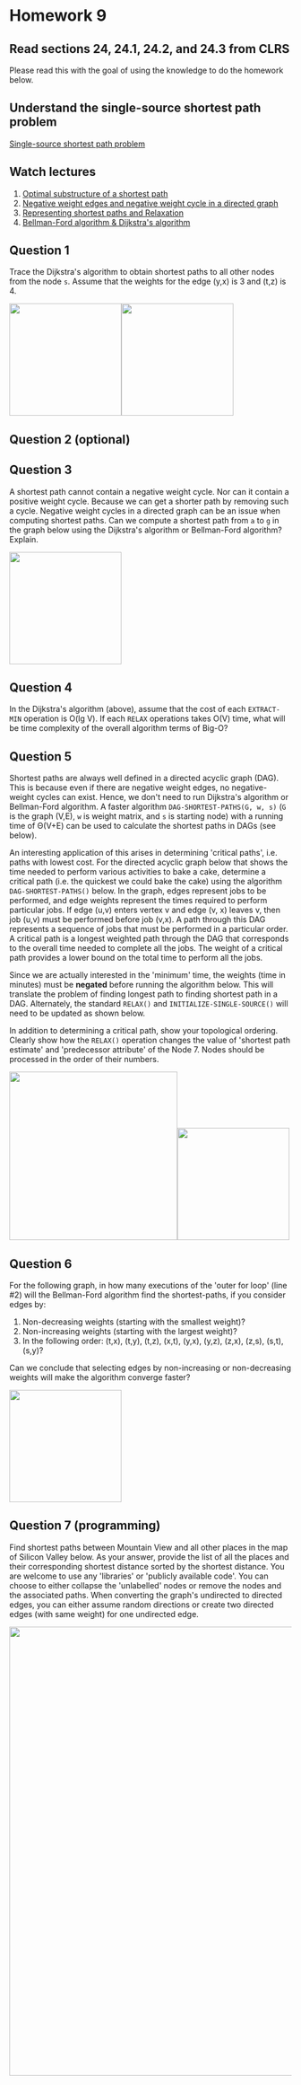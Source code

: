 # Homework 9

## Read sections 24, 24.1, 24.2, and 24.3 from CLRS
Please read this with the goal of using the knowledge to do the homework below.

## Understand the single-source shortest path problem
[Single-source shortest path problem](https://youtu.be/AkOm0vcjdPs)

## Watch lectures
1. [Optimal substructure of a shortest path](https://youtu.be/FsKnhJYVti4)
1. [Negative weight edges and negative weight cycle in a directed graph](https://youtu.be/0HXYTi6ZG5Q)
1. [Representing shortest paths and Relaxation](https://youtu.be/fqcSpN9sLTo)
1. [Bellman-Ford algorithm & Dijkstra's algorithm](https://youtu.be/CjDt97wuCI0)

## Question 1
Trace the Dijkstra's algorithm to obtain shortest paths to all other nodes from the node `s`. Assume that the weights for the edge (y,x) is 3 and (t,z) is 4.   

<img src="dijkstra-algo.png" height=200><img src="dg-problem.png" height=200>

## Question 2 (optional)
<!--confusing
For the Dijkstra's algorithm to successfully produce a shortest path and the shortest path cost, all the weights must be nonnegative.

**Part A:** Try running Dijkstra's algorithm on the graph below assuming `A` is the source node and discuss why Dijkstra's algorithm fails.

<img src="dijkstra-graph-fail.png" height=100>

**Part B:** Clearly, this is a limitation of the algorithm. Say someone suggested that this limitation can be 'smartly' overcome by adding a constant to all the weights so that all the weights become nonnegative. Can such a 'trick' yield a shortest path and the shortest path cost? What is a 'potential' issue with this approach? Create a small graph with at least one negative weight (or use the graph above) and explain.
-->
## Question 3
A shortest path cannot contain a negative weight cycle. Nor can it contain a positive weight cycle. Because we can get a shorter path by removing such a cycle. Negative weight cycles in a directed graph can be an issue when computing shortest paths. Can we compute a shortest path from `a` to `g` in the graph below using the Dijkstra's algorithm or Bellman-Ford algorithm? Explain.    

<img src="negative-weight-cycle.png" height=200>

## Question 4
In the Dijkstra's algorithm (above), assume that the cost of each `EXTRACT-MIN` operation is O(lg V). If each `RELAX` operations takes O(V) time, what will be time complexity of the overall algorithm terms of Big-O?  

## Question 5
Shortest paths are always well defined in a directed acyclic graph (DAG). This is because even if there are negative weight edges, no negative-weight cycles can exist. Hence, we don't need to run Dijkstra's algorithm or Bellman-Ford algorithm. A faster algorithm `DAG-SHORTEST-PATHS(G, w, s)` (`G` is the graph (V,E), `w` is weight matrix, and `s` is starting node) with a running time of Θ(V+E) can be used to calculate the shortest paths in DAGs (see below).

An interesting application of this arises in determining 'critical paths', i.e. paths with lowest cost. For the directed acyclic graph below that shows the time needed to perform various activities to bake a cake, determine a critical path (i.e. the quickest we could bake the cake) using the algorithm `DAG-SHORTEST-PATHS()` below. In the graph, edges represent jobs to be performed, and edge weights represent the times required to perform particular jobs. If edge (u,v) enters vertex v and edge (v, x) leaves v, then job (u,v) must be performed before job (v,x). A path through this DAG represents a sequence of jobs that must be performed in a particular order. A critical path is a longest weighted path through the DAG that corresponds to the overall time needed to complete all the jobs. The weight of a critical path provides a lower bound on the total time to perform all the jobs.   

Since we are actually interested in the 'minimum' time, the weights (time in minutes) must be **negated** before running the algorithm below. This will translate the problem of finding longest path to finding shortest path in a DAG. Alternately, the standard `RELAX()` and `INITIALIZE-SINGLE-SOURCE()` will need to be updated as shown below.

In addition to determining a critical path, show your topological ordering. Clearly show how the `RELAX()` operation changes the value of 'shortest path estimate' and 'predecessor attribute' of the Node 7. Nodes should be processed in the order of their numbers.

<img src="critical-path-problem.png" height=300><img src="dag-shortest-path.png" height=200>

## Question 6
For the following graph, in how many executions of the 'outer for loop' (line #2) will the Bellman-Ford algorithm find the shortest-paths, if you consider edges by:
1. Non-decreasing weights (starting with the smallest weight)?
1. Non-increasing weights (starting with the largest weight)?
1. In the following order: (t,x), (t,y), (t,z), (x,t), (y,x), (y,z), (z,x), (z,s), (s,t), (s,y)?  

Can we conclude that selecting edges by non-increasing or non-decreasing weights will make the algorithm converge faster?   

<img src="bellman-ford.png" height=200>

## Question 7 (programming)
Find shortest paths between Mountain View and all other places in the map of Silicon Valley below. As your answer, provide the list of all
the places and their corresponding shortest distance sorted by the shortest distance. You are welcome to use any 'libraries' or 'publicly available code'. You can choose to either collapse the 'unlabelled' nodes or remove the nodes and the associated paths. When converting the graph's undirected to directed edges, you can either assume random directions or create two directed edges (with same weight) for one undirected edge.

<img src="silicon-valley.png" height=800>

